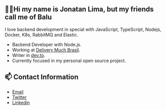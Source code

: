 ## ☝🏽Hi my name is Jonatan Lima, but my friends call me of Balu

I love backend development in special with JavaScript, TypeScript, Nodejs, Docker, K8s, RabbitMQ and Elastic.

- Backend Developer with Node.js.
- Working at [Delivery Much Brasil](https://www.deliverymuch.com.br).
- Writer in [dev.to](https://dev.to/jonatanlima).
- Currently focused in my personal open source project.

## 📫 Contact Information

- [Email](mailto:jotanlima@gmail.com)
- [Twitter](https://twitter.com/JonatanDSLima)
- [Linkedin](https://www.linkedin.com/in/jonatan-lima-977416102)
